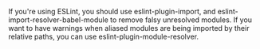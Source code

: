 If you're using ESLint, you should use eslint-plugin-import, and eslint-import-resolver-babel-module to remove falsy unresolved modules. If you want to have warnings when aliased modules are being imported by their relative paths, you can use eslint-plugin-module-resolver.

